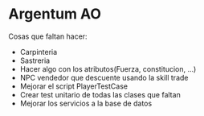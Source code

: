 # Argentum AO
Cosas que faltan hacer:
* Carpinteria
* Sastreria
* Hacer algo con los atributos(Fuerza, constitucion, ...)
* NPC vendedor que descuente usando la skill trade
* Mejorar el script PlayerTestCase
* Crear test unitario de todas las clases que faltan
* Mejorar los servicios a la base de datos